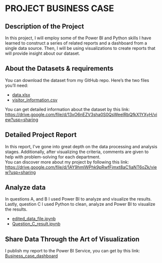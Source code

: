 # PROJECT BUSINESS CASE

## Description of the Project
In this project, I will employ some of the Power BI and Python skills I have learned to construct a series of related reports and a dashboard from a single data source. Then, I will be using visualizations to create reports that will provide insight about our dataset.<br>

## About the Datasets & requirements
You can download the dataset from my GitHub repo. Here’s the two files you’ll need:
  <ul>
      <li> <a href="https://github.com/Khanhlinh1211/Business_case/blob/main/data.xlsx>data.xlsx">data.xlsx</a> </li>
      <li>  <a href="https://github.com/Khanhlinh1211/Business_case/blob/main/visitor_information.csv">visitor_information.csv</a> </li>
  </ul>


You can get detailed information about the dataset by this link:<br>
https://drive.google.com/file/d/13xO6nEZV3sha0S0QsWeeIRbQfkX1YXyH/view?usp=sharing

## Detailed Project Report
In this report, I've gone into great depth on the data processing and analysis stages. Additionally, after visualizing the criteria, comments are given to help with problem-solving for each department. <br>
You can discover more about my project by following this link:<br>
https://drive.google.com/file/d/1AY9hmlWPhk9pRwfFjmxt8aC1iaNT6oZk/view?usp=sharing <br>

## Analyze data
 In questions A, and B I used Power BI to analyze and visualize the results.
 Lastly, question C I used Python to clean, analyze and Power BI to visualize the results.
   <ul>
      <li> <a href="https://github.com/Khanhlinh1211/Business_case/blob/main/edited_data_file.ipynb">edited_data_file.ipynb</a> </li>
      <li>  <a href="https://github.com/Khanhlinh1211/Business_case/blob/main/Question_C_result.ipynb">Question_C_result.ipynb</a> </li>
  </ul>
 

## Share Data Through the Art of Visualization
I publish my report to the Power BI Service, you can get by this link: 
<a href="https://app.powerbi.com/view?r=eyJrIjoiYTUyNGU2NGQtODQ3Yy00ZjE0LWExMjUtN2U0NmRmMzM4YmIzIiwidCI6IjVhZmQ3MjdmLTk1ZGUtNDE1ZS04OWQwLTljNGY1MTFlNDU5YiIsImMiOjF9">Business_case_dashboard</a>

<br>











